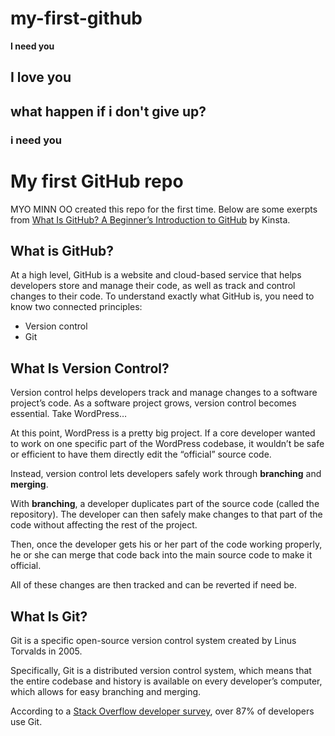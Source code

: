 # my-first-github
**I need you**
## I love you
## what happen if i don't give up?
### i need you
# My first GitHub repo 

MYO MINN OO created this repo for the first time. Below are some exerpts from [What Is GitHub? A Beginner’s Introduction to GitHub](https://kinsta.com/knowledgebase/what-is-github/) by Kinsta.

## What is GitHub? 

At a high level, GitHub is a website and cloud-based service that helps developers store and manage their code, as well as track and control changes to their code. To understand exactly what GitHub is, you need to know two connected principles:

- Version control
- Git

## What Is Version Control?

Version control helps developers track and manage changes to a software project’s code. As a software project grows, version control becomes essential. Take WordPress…

At this point, WordPress is a pretty big project. If a core developer wanted to work on one specific part of the WordPress codebase, it wouldn’t be safe or efficient to have them directly edit the “official” source code.

Instead, version control lets developers safely work through **branching** and **merging**.

With **branching**, a developer duplicates part of the source code (called the repository). The developer can then safely make changes to that part of the code without affecting the rest of the project.

Then, once the developer gets his or her part of the code working properly, he or she can merge that code back into the main source code to make it official.

All of these changes are then tracked and can be reverted if need be.

## What Is Git?

Git is a specific open-source version control system created by Linus Torvalds in 2005.

Specifically, Git is a distributed version control system, which means that the entire codebase and history is available on every developer’s computer, which allows for easy branching and merging.

According to a [Stack Overflow developer survey](https://insights.stackoverflow.com/survey/2018/#work-version-control), over 87% of developers use Git.
